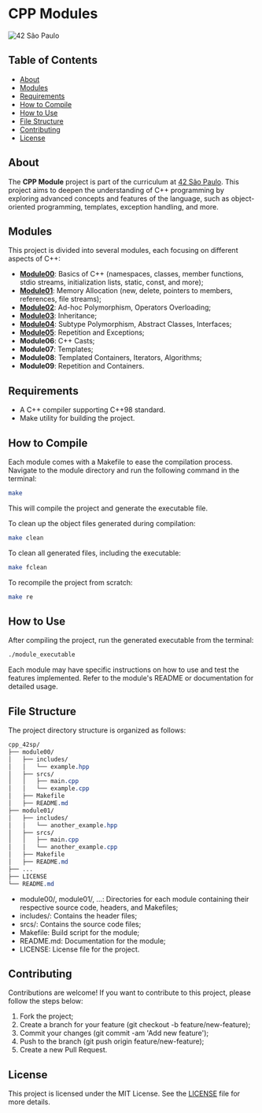 # CPP Modules

![42 São Paulo](https://img.shields.io/badge/42-SP-000000)

## Table of Contents

- [About](#about)
- [Modules](#modules)
- [Requirements](#requirements)
- [How to Compile](#how-to-compile)
- [How to Use](#how-to-use)
- [File Structure](#file-structure)
- [Contributing](#contributing)
- [License](#license)

## About

The **CPP Module** project is part of the curriculum at [42 São Paulo](https://www.42sp.org.br/). This project aims to deepen the understanding of C++ programming by exploring advanced concepts and features of the language, such as object-oriented programming, templates, exception handling, and more.

## Modules

This project is divided into several modules, each focusing on different aspects of C++:

- **[Module00](module00)**: Basics of C++ (namespaces, classes, member functions, stdio streams, initialization lists, static, const, and more);
- **[Module01](module01)**: Memory Allocation (new, delete, pointers to members, references, file streams);
- **[Module02](module02)**: Ad-hoc Polymorphism, Operators Overloading;
- **[Module03](module03)**: Inheritance;
- **[Module04](module04)**: Subtype Polymorphism, Abstract Classes, Interfaces;
- **[Module05](module05)**: Repetition and Exceptions;
- **Module06**: C++ Casts;
- **Module07**: Templates;
- **Module08**: Templated Containers, Iterators, Algorithms;
- **Module09**: Repetition and Containers.

## Requirements

- A C++ compiler supporting C++98 standard.
- Make utility for building the project.

## How to Compile

Each module comes with a Makefile to ease the compilation process. Navigate to the module directory and run the following command in the terminal:

```sh
make
```

This will compile the project and generate the executable file.

To clean up the object files generated during compilation:

```sh
make clean
```

To clean all generated files, including the executable:

```sh
make fclean
```

To recompile the project from scratch:

```sh
make re
```

## How to Use

After compiling the project, run the generated executable from the terminal:

```sh
./module_executable
```

Each module may have specific instructions on how to use and test the features implemented. Refer to the module's README or documentation for detailed usage.

## File Structure

The project directory structure is organized as follows:

```css
cpp_42sp/
├── module00/
│   ├── includes/
│   │   └── example.hpp
│   ├── srcs/
│   │   ├── main.cpp
│   │   └── example.cpp
│   ├── Makefile
│   ├── README.md
├── module01/
│   ├── includes/
│   │   └── another_example.hpp
│   ├── srcs/
│   │   ├── main.cpp
│   │   └── another_example.cpp
│   ├── Makefile
│   ├── README.md
├── ...
├── LICENSE
└── README.md
```

- module00/, module01/, ...: Directories for each module containing their respective source code, headers, and Makefiles;
- includes/: Contains the header files;
- srcs/: Contains the source code files;
- Makefile: Build script for the module;
- README.md: Documentation for the module;
- LICENSE: License file for the project.

## Contributing

Contributions are welcome! If you want to contribute to this project, please follow the steps below:

1. Fork the project;
2. Create a branch for your feature (git checkout -b feature/new-feature);
3. Commit your changes (git commit -am 'Add new feature');
4. Push to the branch (git push origin feature/new-feature);
5. Create a new Pull Request.

## License

This project is licensed under the MIT License. See the [LICENSE](LICENSE.txt) file for more details.
